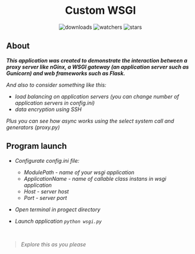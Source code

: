 <h1 align="center">Custom WSGI</h1>

<p align="center">
    <img src="https://img.shields.io/github/downloads/peymone/custom-wsgi/total?style=social&logo=github" alt="downloads">
    <img src="https://img.shields.io/github/watchers/peymone/custom-wsgi" alt="watchers">
    <img src="https://img.shields.io/github/stars/peymone/custom-wsgi" alt="stars">
</p>

<h2>About</h2>

**_This application was created to demonstrate the interaction between a proxy server like nGinx, a WSGI gateway (an application server such as Gunicorn) and web frameworks such as Flask._**

_And also to consider something like this:_

* _load balancing on application servers (you can change number of application servers in config.ini)_
* _data encryption using SSH_

_Plus you can see how async works using the select system call and generators (proxy.py)_


<h2>Program launch</h2>

* _Configurate config.ini file:_
  
    * _ModulePath - name of your wsgi application_
    * _ApplicationName - name of callable class instans in wsgi application_
    * _Host - server host_
    * _Port - server port_

* _Open terminal in progect directory_
* _Launch application `python wsgi.py`_

<br>

> _Explore this as you please_ 
